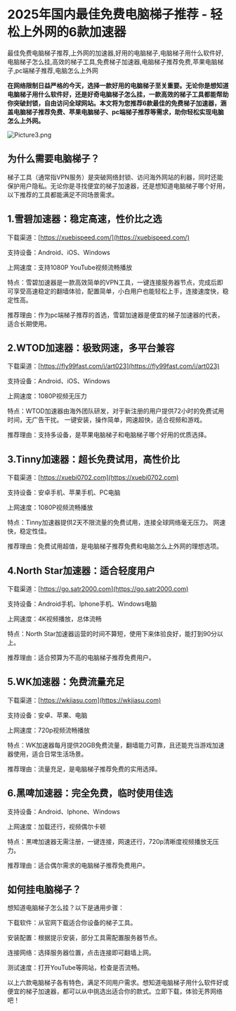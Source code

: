 # 2025年国内最佳免费电脑梯子推荐 - 轻松上外网的6款加速器
最佳免费电脑梯子推荐,上外网的加速器,好用的电脑梯子,电脑梯子用什么软件好,电脑梯子怎么挂,高效的梯子工具,免费梯子加速器,电脑梯子推荐免费,苹果电脑梯子,pc端梯子推荐,电脑怎么上外网

**在网络限制日益严格的今天，选择一款好用的电脑梯子至关重要。无论你是想知道电脑梯子用什么软件好，还是好奇电脑梯子怎么挂，一款高效的梯子工具都能帮助你突破封锁，自由访问全球网站。本文将为您推荐6款最佳的免费梯子加速器，涵盖电脑梯子推荐免费、苹果电脑梯子、pc端梯子推荐等需求，助你轻松实现电脑怎么上外网。**

![Picture3.png](https://p.inari.site/usr/795/67d7a8883ea75.png)

## 为什么需要电脑梯子？
梯子工具（通常指VPN服务）是突破网络封锁、访问海外网站的利器，同时还能保护用户隐私。无论你是寻找便宜的梯子加速器，还是想知道电脑梯子哪个好用，以下推荐的工具都能满足不同场景需求。

## 1.雪碧加速器：稳定高速，性价比之选
下载渠道：[https://xuebispeed.com/](https://xuebispeed.com/)

支持设备：Android、iOS、Windows

上网速度：支持1080P YouTube视频流畅播放

特点：雪碧加速器是一款高效简单的VPN工具，一键连接服务器节点，完成后即可享受高速稳定的翻墙体验，配置简单，小白用户也能轻松上手，连接速度快，稳定性高。

推荐理由：作为pc端梯子推荐的首选，雪碧加速器是便宜的梯子加速器的代表，适合长期使用。

## 2.WTOD加速器：极致网速，多平台兼容
下载渠道：[https://fly99fast.com/i/art023](https://fly99fast.com/i/art023)

支持设备：Android、iOS、Windows

上网速度：1080P视频无压力

特点：WTOD加速器由海外团队研发，对于新注册的用户提供72小时的免费试用时间，无广告干扰。 一键安装，操作简单，网速超快，适合视频和游戏。

推荐理由：支持多设备，是苹果电脑梯子和电脑梯子哪个好用的优质选择。

## 3.Tinny加速器：超长免费试用，高性价比
下载渠道：[https://xuebi0702.com](https://xuebi0702.com)

支持设备：安卓手机、苹果手机、PC电脑

上网速度：1080P视频流畅播放

特点：Tinny加速器提供2天不限流量的免费试用，连接全球网络毫无压力。 网速快，稳定性佳。

推荐理由：免费试用超值，是电脑梯子推荐免费和电脑怎么上外网的理想选项。

## 4.North Star加速器：适合轻度用户
下载渠道：[https://go.satr2000.com](https://go.satr2000.com)

支持设备：Android手机、Iphone手机、Windows电脑

上网速度：4K视频播放，总体流畅

特点：North Star加速器运营的时间不算短，使用下来体验良好，能打到90分以上。

推荐理由：适合预算为不高的电脑梯子推荐免费用户。

## 5.WK加速器：免费流量充足
下载渠道：[https://wkjiasu.com](https://wkjiasu.com)

支持设备：安卓、苹果、电脑

上网速度：720p视频流畅播放

特点：WK加速器每月提供20GB免费流量，翻墙能力可靠，且还能充当游戏加速器使用，适合日常生活场景。

推荐理由：流量充足，是电脑梯子推荐免费的实用选择。

## 6.黑啤加速器：完全免费，临时使用佳选
支持设备：Android、Iphone、Windows

上网速度：加载还行，视频偶尔卡顿

特点：黑啤加速器无需注册，一键连接，网速还行，720p清晰度视频播放无压力。 

推荐理由：适合偶尔需求的电脑梯子推荐免费用户。

## 如何挂电脑梯子？
想知道电脑梯子怎么挂？以下是通用步骤：

下载软件：从官网下载适合你设备的梯子工具。

安装配置：根据提示安装，部分工具需配置服务器节点。

连接网络：选择服务器位置，点击连接即可翻墙上网。

测试速度：打开YouTube等网站，检查是否流畅。

以上六款电脑梯子各有特色，满足不同用户需求。想知道电脑梯子用什么软件好或便宜的梯子加速器，都可以从中挑选出适合你的款式。立即下载，体验无界网络吧！
